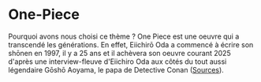 # One-Piece

Pourquoi avons nous choisi ce thème ? 
One Piece est une oeuvre qui a transcendé les générations. En effet, Eiichirō Oda a commencé à écrire son shōnen en 1997, il y a 25 ans et il achèvera son oeuvre courant 2025 d'après une interview-fleuve d'Eiichiro Oda aux côtés du tout aussi légendaire Gōshō Aoyama, le papa de Detective Conan ([Sources](https://hitek.fr/actualite/one-piece-annee-fin-du-manga_36520)).
